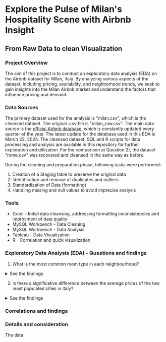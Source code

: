 # Explore the Pulse of Milan's Hospitality Scene with Airbnb Insight
## From Raw Data to clean Visualization

### Project Overview
The aim of this project is to conduct an exploratory data analysis (EDA) on the Airbnb dataset for Milan, Italy. By analyzing various aspects of the dataset, including pricing, availability, and neighborhood trends, we seek to gain insights into the Milan Airbnb market and understand the factors that influence pricing and demand.

### Data Sources
The primary dataset used for the analysis is "milan.csv", which is the cleansed dataset. The original .csv file is "milan_raw.csv".
The main data source is the [official Airbnb database](https://insideairbnb.com/get-the-data/), which is constantly updated every quarter of the year. The latest update for the database used in this EDA is March 22, 2024. The cleansed dataset, SQL and R scripts for data processing and analysis are available in this repository for further exploration and utilization. 
For the comparison at Question 2), the dataset "rome.csv" was recovered and cleansed in the same way as before.

During the cleaning and preparation phase, following tasks were performed:
1) Creation of a Staging table to preserve the original data
2) Identification and removal of duplicates and outliers
3) Standardization of Data (formatting)
4) Handling missing and null values to avoid imprecise analysis

### Tools
- Excel - Initial data cleansing, addressing formatting inconsistencies and improvment of data quality
- MySQL Workbench - Data Cleaning
- MySQL Workbench - Data Analysis
- Tableau - Data Visualization
- R - Correlation and quick visualization

### Exploratory Data Analysis (EDA) - Questions and findings
1) What is the most common room type in each neighbourhood?
<details>
  <summary>See the findings</summary>
The analysis  reveals that the most common room type in the majority of neighborhoods is "Entire home/apt." This room type consistently appears as the dominant listing across various areas. By evaluating the count of listings per room type within each neighborhood, we observe that it has a significantly higher number of listings compared to other room types such as "Private room" or "Shared room."
</details>

2) Is there a significative difference between the average prices of the two most populated cities in Italy? 
<details>
    <summary>See the findings</summary>
  First step, we find the top 3 cheapest and top 3 most expensive average neighborhood prices in Milan and compare them with those in Rome. 
  
  As we can see, there's a very high discrepancy between the three cheapest neighbourhood and three most expensive. 
<img src="https://github.com/matteoproietti1/AirBnB_Analysis/assets/169601063/b0183eb6-dc59-493c-b894-6723a2d65386" alt="CheapExp" width="480">

  Also the number of listing is very different: few for the lowest, more for the highest.

--*Milan*--

| Neighbourhood      | Average price | Listing count  |
|--------------------|---------------|----------------|
| Parco bosco        | 63            | 8              |
| Bruzzano           | 69            | 41             |
| Adriano            | 70            | 69             |

| Neighbourhood      | Average price | Listing count  |
|--------------------|---------------|----------------|
| Ex om - morivione  | 507           | 115            |
| Umbria - molise    | 412           | 321            |
| Cantalupa          | 373           | 4              |

--*Rome*--

| Neighbourhood      | Average Price | Listing Count  |
|--------------------|---------------|----------------|
| V Prenestino/Cento | 101           | 1319           |
| VI Roma DT         | 110           | 268            |
| XIV Monte Mario    | 120           | 654            |

| Neighbourhood      | Average Price | Listing Count  |
|--------------------|---------------|----------------|
| I Centro Storico   | 225           | 15861          |
| X Ostia/Acilia     | 217           | 818            |
| IV Tiburtina       | 167           | 560            |


</details>

### Correlations and findings
   
### Details and consideration
The data
  
